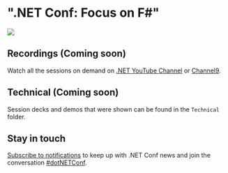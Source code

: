 # ".NET Conf: Focus on F#" 
[![](Creative/FSharp-550x182.png)](https://focus.dotnetconf.net)


## Recordings (Coming soon)
Watch all the sessions on demand on [.NET YouTube Channel](https://www.youtube.com/dotnet) or [Channel9](https://channel9.msdn.com/Events/dotnetConf/Focus-on-Windows).

## Technical (Coming soon)
Session decks and demos that were shown can be found in the `Technical` folder. 

## Stay in touch
[Subscribe to notifications](http://eepurl.com/gvEhgX) to keep up with .NET Conf news and join the conversation [#dotNETConf](https://twitter.com/search?q=%23dotnetconf).
